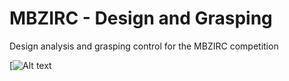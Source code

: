 # MBZIRC - Design and Grasping
 Design analysis and grasping control for the MBZIRC competition

[![Alt text](https://github.com/abcamiletto/MBZIRC_grasping/blob/master/Videos/ezgif.com-resize%20(2).gif?raw=true)
